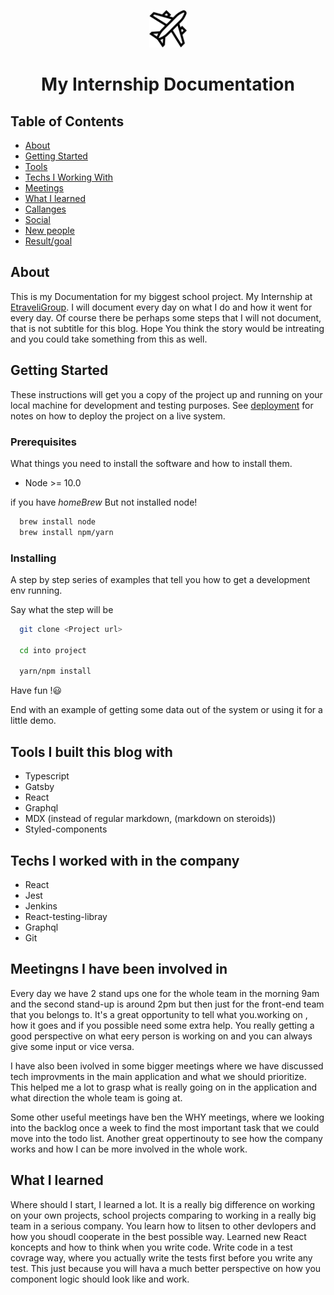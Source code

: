 <p align="center">
  <a href="https://www.marcellable.com">
    <img alt="superhero" src="travel.png" width="60" />
  </a>
</p>

<h1 align="center">
  My Internship Documentation
</h1>

## Table of Contents

* [About](#about)
* [Getting Started](#getting_started)
* [Tools](#tools)
* [Techs I Working With](#techs)
* [Meetings](#meetings)
* [What I learned](#learned)
* [Callanges](#challanges)
* [Social](#social)
* [New people](#people)
* [Result/goal](#result)


## About <a name = "about"></a>

This is my Documentation for my biggest school project. My Internship at [EtraveliGroup](https://www.etraveligroup.com/).
I will document every day on  what I do and how it went for every day. Of course there be perhaps some steps that I will not document, that is not subtitle for this blog. Hope You think the story would be intreating and you could take something from this as well.

## Getting Started <a name = "getting_started"></a>

These instructions will get you a copy of the project up and running on your local machine for development and testing purposes. See [deployment](#deployment) for notes on how to deploy the project on a live system.

### Prerequisites

What things you need to install the software and how to install them.

* Node >= 10.0

if you have *homeBrew* But not installed node!
``` bash
  brew install node
  brew install npm/yarn
```

### Installing

A step by step series of examples that tell you how to get a development env running.

Say what the step will be

``` bash
  git clone <Project url>

  cd into project

  yarn/npm install
```

Have fun !😃


End with an example of getting some data out of the system or using it for a little demo.

## Tools I built this blog with <a name = "tools"></a>

* Typescript
* Gatsby
* React
* Graphql
* MDX (instead of regular markdown, (markdown on steroids))
* Styled-components


## Techs I worked with in the company <a name = "techs" > </a>

* React
* Jest
* Jenkins
* React-testing-libray
* Graphql
* Git

## Meetingns I have been involved in <a name = "meetings" > </a>

Every day we have 2 stand ups one for the whole team in the morning 9am and the second stand-up is around 2pm but then just for the front-end team that you belongs to. It's a great opportunity to tell what you.working on , how it goes and if you possible need some extra help. You really getting a good perspective on what eery person is working on and you can always give some input or vice versa.

I have also been ivolved in some bigger meetings where we have discussed tech improvments in the main application and what we should prioritize. This helped me a lot to grasp what is really going on in the application and what direction the whole team is going at. 

Some other useful meetings have ben the WHY meetings, where we looking into the backlog once a week to find the most important task that we could move into the todo list. Another great oppertinouty to see how the company works and how I can be more involved in the whole work. 


## What I learned <a name = "learned" > </a>

Where should I start, I learned a lot. It is a really big difference on working on your own projects, school projects comparing to working in a really big team in a serious company. You learn how to litsen to other devlopers and how you shoudl cooperate in the best possible way. 
Learned new React koncepts and how to think when you write code. Write code in a test covrage way, where you actually write the tests first before you write any test. This just because you will hava a much better perspective on how you component logic should look like and work.

